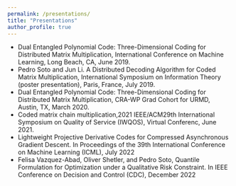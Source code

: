 ```yaml
---
permalink: /presentations/
title: "Presentations"
author_profile: true
---
```


+ Dual Entangled Polynomial Code: Three-Dimensional Coding for Distributed Matrix Multiplication, International Conference on Machine Learning, Long Beach, CA, June 2019.
+ Pedro Soto and Jun Li. A Distributed Decoding Algorithm for Coded Matrix Multiplication, International Symposium on Information Theory (poster presentation), Paris, France, July 2019.
+ Dual Entangled Polynomial Code: Three-Dimensional Coding for Distributed Matrix Multiplication, CRA-WP Grad Cohort for URMD, Austin, TX, March 2020.
+ Coded matrix chain multiplication,2021 IEEE/ACM29th International Symposium on Quality of Service (IWQOS), Virtual Conferenc, June 2021.
+ Lightweight Projective Derivative Codes for Compressed Asynchronous Gradient Descent. In Proceedings of the 39th International Conference on Machine Learning (ICML), July 2022
+ Felisa Vazquez-Abad, Oliver Shetler, and Pedro Soto, Quantile Formulation for Optimization under a Qualitative Risk Constraint. In IEEE Conference on Decision and Control (CDC), December 2022
